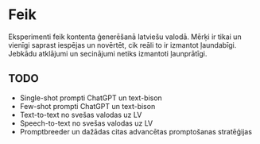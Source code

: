# Feik

Eksperimenti feik kontenta ģenerēšanā latviešu valodā.
Mērķi ir tikai un vienīgi saprast iespējas un novērtēt, cik reāli to ir izmantot ļaundabīgi.
Jebkādu atklājumi un secinājumi netiks izmantoti ļaunprātīgi.

## TODO

- Single-shot prompti ChatGPT un text-bison
- Few-shot prompti ChatGPT un text-bison
- Text-to-text no svešas valodas uz LV
- Speech-to-text no svešas valodas uz LV
- Promptbreeder un dažādas citas advancētas promptošanas stratēģijas
